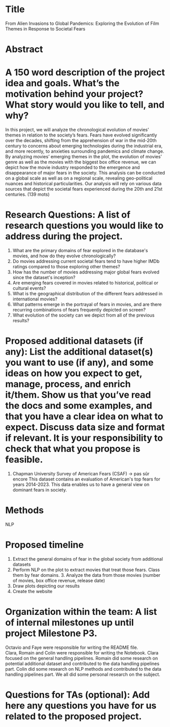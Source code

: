 # Title 
From Alien Invasions to Global Pandemics: Exploring the Evolution of Film Themes in Response to Societal Fears  

# Abstract 
# A 150 word description of the project idea and goals. What’s the motivation behind your project? What story would you like to tell, and why? 
In this project, we will analyze the chronological evolution of movies’ themes in relation to the society’s fears. Fears have evolved significantly over the decades, shifting from the apprehension of war in the mid-20th century to concerns about emerging technologies during the industrial era, and more recently, to anxieties surrounding pandemics and climate change. By analyzing movies’ emerging themes in the plot, the evolution of movies’ genre as well as the movies with the biggest box office revenue, we can depict how the movie industry responded to the emergence and disappearance of major fears in the society. This analysis can be conducted on a global scale as well as on a regional scale, revealing geo-political nuances and historical particularities.  Our analysis will rely on various data sources that depict the societal fears experienced during the 20th and 21st centuries. (139 mots)  

# Research Questions: A list of research questions you would like to address during the project. 
1. What are the primary domains of fear explored in the database's movies, and how do they evolve chronologically? 
2. Do movies addressing current societal fears tend to have higher IMDb ratings compared to those exploring other themes? 
3. How has the number of movies addressing major global fears evolved since the dataset's inception? 
4. Are emerging fears covered in movies related to historical, political or cultural events?
5. What is the geographical distribution of the different fears addressed in international movies? 
6. What patterns emerge in the portrayal of fears in movies, and are there recurring combinations of fears frequently depicted on screen?
7. What evolution of the society can we depict from all of the previous results?


# Proposed additional datasets (if any): List the additional dataset(s) you want to use (if any), and some ideas on how you expect to get, manage, process, and enrich it/them. Show us that you’ve read the docs and some examples, and that you have a clear idea on what to expect. Discuss data size and format if relevant. It is your responsibility to check that what you propose is feasible. 
1. Chapman University Survey of American Fears (CSAF) -> pas sûr encore 
This dataset contains an evaluation of American's top fears for years 2014-2023. This data enables us to have a general view on dominant fears in society.   

# Methods 
NLP  

# Proposed timeline 
1. Extract the general domains of fear in the global society from additional datasets 
2. Perform NLP on the plot to extract movies that treat those fears. Class them by fear domains. 3. Analyze the data from those movies (number of movies, box office revenue, release date) 
4. Draw plots depicting our results 
5. Create the website  

# Organization within the team: A list of internal milestones up until project Milestone P3. 
Octavio and Faye were responsible for writing the README file.  
Clara, Romain and Colin were responsible for writing the Notebook. Clara focused on the general handling pipelines. Romain did some research on potential additional dataset and contributed to the data handling pipelines part. Colin did some research on NLP methods and contributed to the data handling pipelines part. 
We all did some personal research on the subject.  

# Questions for TAs (optional): Add here any questions you have for us related to the proposed project.
